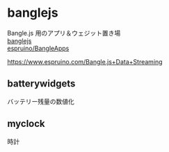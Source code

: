 # banglejs

Bangle.js 用のアプリ＆ウェジット置き場  
[banglejs](https://banglejs.com/)  
[espruino/BangleApps](https://github.com/espruino/BangleApps)

<https://www.espruino.com/Bangle.js+Data+Streaming>

## batterywidgets

バッテリー残量の数値化

## myclock

時計
